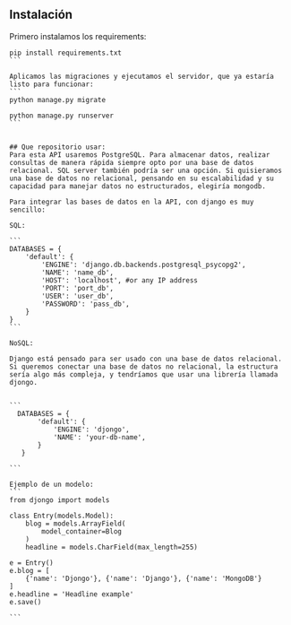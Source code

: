 ## Instalación

Primero instalamos los requirements:
````
pip install requirements.txt
```

Aplicamos las migraciones y ejecutamos el servidor, que ya estaría listo para funcionar:
```
python manage.py migrate

python manage.py runserver
```


## Que repositorio usar:
Para esta API usaremos PostgreSQL. Para almacenar datos, realizar consultas de manera rápida siempre opto por una base de datos relacional. SQL server también podría ser una opción. Si quisieramos una base de datos no relacional, pensando en su escalabilidad y su capacidad para manejar datos no estructurados, elegiría mongodb.

Para integrar las bases de datos en la API, con django es muy sencillo:

SQL:

```
DATABASES = {
    'default': {
        'ENGINE': 'django.db.backends.postgresql_psycopg2',
        'NAME': 'name_db',
        'HOST': 'localhost', #or any IP address
        'PORT': 'port_db',
        'USER': 'user_db',
        'PASSWORD': 'pass_db',
    }
}
```

NoSQL:

Django está pensado para ser usado con una base de datos relacional. Si queremos conectar una base de datos no relacional, la estructura sería algo más compleja, y tendríamos que usar una librería llamada djongo.


```
  DATABASES = {
       'default': {
           'ENGINE': 'djongo',
           'NAME': 'your-db-name',
       }
   }

```

Ejemplo de un modelo:
```
from djongo import models

class Entry(models.Model):
    blog = models.ArrayField(
        model_container=Blog
    )    
    headline = models.CharField(max_length=255)    

e = Entry()
e.blog = [
    {'name': 'Djongo'}, {'name': 'Django'}, {'name': 'MongoDB'}
]
e.headline = 'Headline example'
e.save()

```
